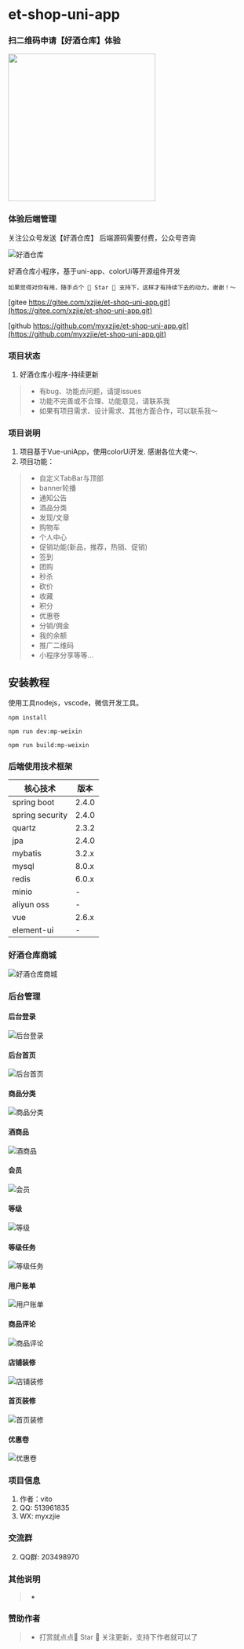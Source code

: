 # et-shop-uni-app

### 扫二维码申请【好酒仓库】体验
<!-- ![好酒仓库](docs/images/oGq8x5SrZb01qrjvHMYE6yGmB9O8.jpg '好酒仓库') -->
<img src="docs/images/oGq8x5SrZb01qrjvHMYE6yGmB9O8.jpg" width="300px">
<!-- ![好酒仓库](docs/images/gh.png '首页') -->

### 体验后端管理
关注公众号发送【好酒仓库】
后端源码需要付费，公众号咨询

![好酒仓库](docs/images/gh_955550ad6334_258.jpg '好酒仓库')

 
好酒仓库小程序，基于uni-app、colorUi等开源组件开发

```
如果觉得对你有用，随手点个 🌟 Star 🌟 支持下，这样才有持续下去的动力，谢谢！～
```


[gitee https://gitee.com/xzjie/et-shop-uni-app.git](https://gitee.com/xzjie/et-shop-uni-app.git)

[github https://github.com/myxzjie/et-shop-uni-app.git](https://github.com/myxzjie/et-shop-uni-app.git)


### 项目状态
1. 好酒仓库小程序-持续更新
> * 有bug、功能点问题，请提issues
> * 功能不完善或不合理、功能意见，请联系我
> * 如果有项目需求、设计需求、其他方面合作，可以联系我～

### 项目说明

1.  项目基于Vue-uniApp，使用colorUi开发. 感谢各位大佬～. 
2.  项目功能：
> * 自定义TabBar与顶部
> * banner轮播
> * 通知公告
> * 酒品分类
> * 发现/文章
> * 购物车
> * 个人中心
> * 促销功能(新品，推荐，热销、促销)
> * 签到
> * 团购
> * 秒杀
> * 砍价
> * 收藏
> * 积分
> * 优惠卷
> * 分销/佣金
> * 我的余额
> * 推广二维码
> * 小程序分享等等...
> 


## 安装教程
使用工具nodejs，vscode，微信开发工具。
```
npm install
```

```
npm run dev:mp-weixin
```

```
npm run build:mp-weixin
```

### 后端使用技术框架

| 核心技术 | 版本 |
|---|---|
| spring boot | 2.4.0 |
| spring security | 2.4.0 |
| quartz | 2.3.2 |
| jpa | 2.4.0 |
| mybatis | 3.2.x |
| mysql | 8.0.x |
| redis | 6.0.x |
| minio | - |
| aliyun oss | - |
| vue | 2.6.x |
| element-ui | - |


### 好酒仓库商城
![好酒仓库商城](docs/images/et-shop.png)

### 后台管理

#### 后台登录
![后台登录](docs/images/et-system-login.png)

#### 后台首页
![后台首页](docs/images/adm-02.png)

#### 商品分类
![商品分类](docs/images/adm-03.png)

#### 酒商品
![酒商品](docs/images/adm-04.png)

#### 会员
![会员](docs/images/adm-05.png)

#### 等级
![等级](docs/images/adm-06.png)

#### 等级任务
![等级任务](docs/images/adm-07.png)

#### 用户账单
![用户账单](docs/images/adm-08.png)

<!-- ![后台首页](docs/images/adm-08.png) -->
<!-- ![后台首页](docs/images/adm-09.png) -->

#### 商品评论
![商品评论](docs/images/adm-10.png)

#### 店铺装修
![店铺装修](docs/images/adm-11.png)

#### 首页装修
![首页装修](docs/images/adm-12.png)

#### 优惠卷
![优惠卷](docs/images/adm-13.png)

### 项目信息

1.  作者：vito
2.  QQ: 513961835
3.  WX: myxzjie


### 交流群
2.  QQ群: 203498970


### 其他说明
> *  

### 赞助作者
> *  打赏就点点🌟 Star 🌟 关注更新，支持下作者就可以了

